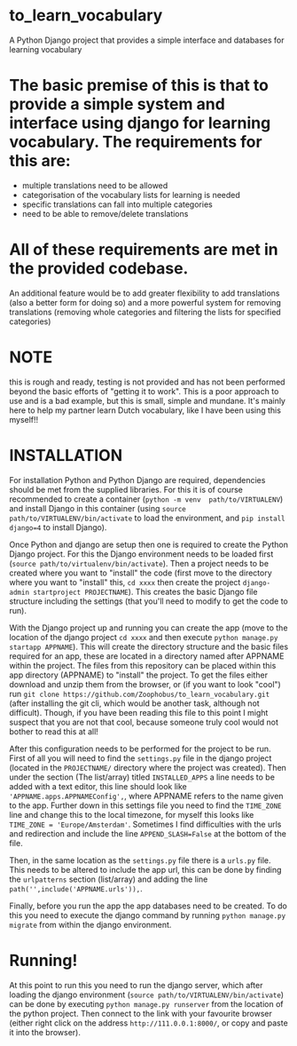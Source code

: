 # to_learn_vocabulary
A Python Django project that provides a simple interface and databases for learning vocabulary

# The basic premise of this is that to provide a simple system and interface using django for learning vocabulary. The requirements for this are: 
  - multiple translations need to be allowed
  - categorisation of the vocabulary lists for learning is needed
  - specific translations can fall into multiple categories
  - need to be able to remove/delete translations

# All of these requirements are met in the provided codebase. 
An additional feature would be to add greater flexibility to add translations (also a better 
form for doing so) and a more powerful system for removing translations (removing whole 
categories and filtering the lists for specified categories)

# NOTE
this is rough and ready, testing is not provided and has not been performed beyond the basic 
efforts of "getting it to work". This is a poor approach to use and is a bad example, but this
is small, simple and mundane. It's mainly here to help my partner learn Dutch vocabulary, like
I have been using this myself!!


# INSTALLATION

For installation Python and Python Django are required, dependencies should be met from the
supplied libraries. For this it is of course recommended to create a container (`python -m venv 
path/to/VIRTUALENV`) and install Django in this container (using `source path/to/VIRTUALENV/bin/activate`
to load the environment, and `pip install django=4` to install Django).

Once Python and django are setup then one is required to create the Python Django project. For this the
Django environment needs to be loaded first (`source path/to/virtualenv/bin/activate`). Then a project 
needs to be created where you want to "install" the code (first move to the directory where you want to
"install" this, `cd xxxx` then create the project `django-admin startproject PROJECTNAME`). This creates
the basic Django file structure including the settings (that you'll need to modify to get the code to run).

With the Django project up and running you can create the app (move to the location of the django project 
`cd xxxx` and then execute `python manage.py startapp APPNAME`). This will create the directory structure
and the basic files required for an app, these are located in a directory named after APPNAME within the 
project. The files from this repository can be placed within this app directory (APPNAME) to "install" the
project. To get the files either download and unzip them from the browser, or (if you want to look "cool")
run `git clone https://github.com/Zoophobus/to_learn_vocabulary.git` (after installing the git cli, which
would be another task, although not difficult). Though, if you have been reading this file to this point 
I might suspect that you are not that cool, because someone truly cool would not bother to read this at all!

After this configuration needs to be performed for the project to be run. First of all you will need to find
the `settings.py` file in the django project (located in the `PROJECTNAME/` directory where the project was created).
Then under the section (The list/array) titled `INSTALLED_APPS` a line needs to be added with a text editor,
this line should look like `'APPNAME.apps.APPNAMEConfig',`, where APPNAME refers to the name given to the app.
Further down in this settings file you need to find the `TIME_ZONE` line and change this to the local timezone,
for myself this looks like `TIME_ZONE = 'Europe/Amsterdam'`. Sometimes I find difficulties with the urls and
redirection and include the line `APPEND_SLASH=False` at the bottom of the file.

Then, in the same location as the `settings.py` file there is a `urls.py` file. This needs to be altered to include
the app url, this can be done by finding the `urlpatterns` section (list/array) and adding the line 
`path('',include('APPNAME.urls')),`.

Finally, before you run the app the app databases need to be created. To do this you need to execute the django
command by running `python manage.py migrate` from within the django environment.

# Running!
At this point to run this you need to run the django server, which after loading the django environment (`source
path/to/VIRTUALENV/bin/activate`) can be done by executing `python manage.py runserver` from the location of the
python project. Then connect to the link with your favourite browser (either right click on the address `http://111.0.0.1:8000/`,
or copy and paste it into the browser).
